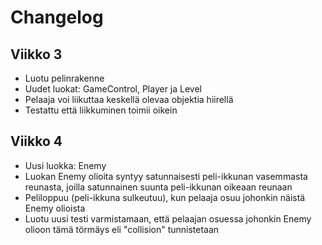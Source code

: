 # Changelog

## Viikko 3
- Luotu pelinrakenne
- Uudet luokat: GameControl, Player ja Level
- Pelaaja voi liikuttaa keskellä olevaa objektia hiirellä
- Testattu että liikkuminen toimii oikein

## Viikko 4
- Uusi luokka: Enemy
- Luokan Enemy olioita syntyy satunnaisesti peli-ikkunan vasemmasta reunasta, joilla satunnainen suunta peli-ikkunan oikeaan reunaan
- Peliloppuu (peli-ikkuna sulkeutuu), kun pelaaja osuu johonkin näistä Enemy olioista
- Luotu uusi testi varmistamaan, että pelaajan osuessa johonkin Enemy olioon tämä törmäys eli "collision" tunnistetaan

